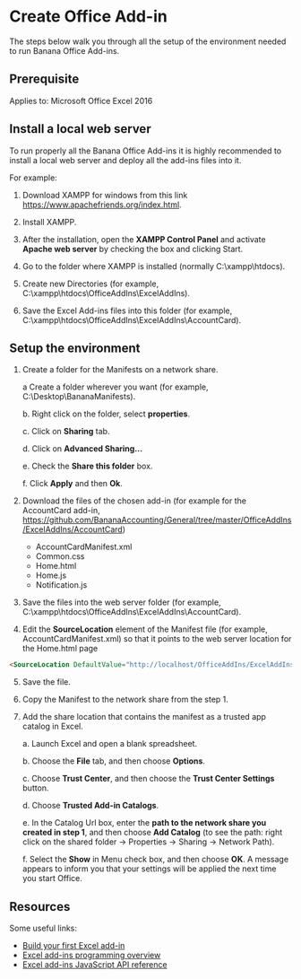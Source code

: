 # Create Office Add-in
The steps below walk you through all the setup of the environment needed to run Banana Office Add-ins.

## Prerequisite
Applies to: Microsoft Office Excel 2016


## Install a local web server
To run properly all the Banana Office Add-ins it is highly recommended to install a local web server and deploy all the add-ins files into it.

For example:
1.	Download XAMPP for windows from this link https://www.apachefriends.org/index.html.

2.	Install XAMPP.

3.	After the installation, open the **XAMPP Control Panel** and activate **Apache web server** by checking the box and clicking Start.

4.	Go to the folder where XAMPP is installed (normally C:\xampp\htdocs).

5.	Create new Directories (for example, C:\xampp\htdocs\OfficeAddIns\ExcelAddIns).

6.	Save the Excel Add-ins files into this folder (for example, C:\xampp\htdocs\OfficeAddIns\ExcelAddIns\AccountCard).


## Setup the environment
1.	Create a folder for the Manifests on a network share.

	a	Create a folder wherever you want (for example, C:\Desktop\BananaManifests).
	
    b.	Right click on the folder, select **properties**.
    
	c.	Click on **Sharing** tab.
    
	d.	Click on **Advanced Sharing...**
    
	e.	Check the **Share this folder** box.
    
	f.	Click **Apply** and then **Ok**.
    
2.	Download the files of the chosen add-in (for example for the AccountCard add-in, https://github.com/BananaAccounting/General/tree/master/OfficeAddIns/ExcelAddIns/AccountCard)
	
	* AccountCardManifest.xml
	* Common.css
	* Home.html
	* Home.js
	* Notification.js


3.	Save the files into the web server folder (for example, C:\xampp\htdocs\OfficeAddIns\ExcelAddIns\AccountCard).
4.	Edit the **SourceLocation** element of the Manifest file (for example, AccountCardManifest.xml) so that it points to the web server location for the Home.html page

```html
<SourceLocation DefaultValue="http://localhost/OfficeAddIns/ExcelAddIns/AccountCard/Home.html"/>
```

5.	Save the file.
6.	Copy the Manifest to the network share from the step 1.
7.	Add the share location that contains the manifest as a trusted app catalog in Excel.

	a. Launch Excel and open a blank spreadsheet.
    
    b. Choose the **File** tab, and then choose **Options**.

    c. Choose **Trust Center**, and then choose the **Trust Center Settings** button.

    d. Choose **Trusted Add-in Catalogs**.

    e. In the Catalog Url box, enter the **path to the network share you created in step 1**, and then choose **Add Catalog** (to see the path: right click on the shared folder -> Properties -> Sharing -> Network Path).

    f. Select the **Show** in Menu check box, and then choose **OK**. A message appears to inform you that your settings will be applied the next time you start Office.

## Resources
Some useful links:
* [Build your first Excel add-in](https://msdn.microsoft.com/en-us/library/office/mt616491.aspx)
* [Excel add-ins programming overview](https://msdn.microsoft.com/en-us/library/office/mt616487.aspx)
* [Excel add-ins JavaScript API reference](https://msdn.microsoft.com/en-us/library/office/mt616490.aspx)


